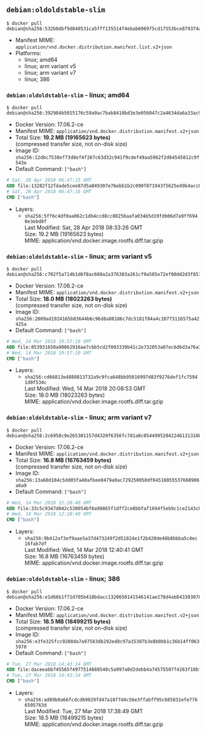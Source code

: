 ## `debian:oldoldstable-slim`

```console
$ docker pull debian@sha256:532b0dbf9d848531ca5fff135514f4ebab606975cd17553bce879374ab76bba1
```

-	Manifest MIME: `application/vnd.docker.distribution.manifest.list.v2+json`
-	Platforms:
	-	linux; amd64
	-	linux; arm variant v5
	-	linux; arm variant v7
	-	linux; 386

### `debian:oldoldstable-slim` - linux; amd64

```console
$ docker pull debian@sha256:392904b5015176c59a9ac7bab8410bd3e3e056047c2a4634da6a33ac9f298cff
```

-	Docker Version: 17.06.2-ce
-	Manifest MIME: `application/vnd.docker.distribution.manifest.v2+json`
-	Total Size: **19.2 MB (19165623 bytes)**  
	(compressed transfer size, not on-disk size)
-	Image ID: `sha256:12dbc7538ef73d8ef4f267c63d32c941f9cdef49aa5962f2d64545812c9f543e`
-	Default Command: `["bash"]`

```dockerfile
# Sat, 28 Apr 2018 06:47:15 GMT
ADD file:13282f12fdade5cee87d5a849307e76ebb1b2c090f871943f5625e49b4acc86f in / 
# Sat, 28 Apr 2018 06:47:16 GMT
CMD ["bash"]
```

-	Layers:
	-	`sha256:5ff6c4df0aa062c1db4ccd8cc80256aafa034b5d19fdb06d7a9ff6940e3ebd8f`  
		Last Modified: Sat, 28 Apr 2018 08:33:26 GMT  
		Size: 19.2 MB (19165623 bytes)  
		MIME: application/vnd.docker.image.rootfs.diff.tar.gzip

### `debian:oldoldstable-slim` - linux; arm variant v5

```console
$ docker pull debian@sha256:c702f5a714b1d6f8ac660a2a376383a261cf9a585e72ef00dd2d3f8534359530
```

-	Docker Version: 17.06.2-ce
-	Manifest MIME: `application/vnd.docker.distribution.manifest.v2+json`
-	Total Size: **18.0 MB (18023263 bytes)**  
	(compressed transfer size, not on-disk size)
-	Image ID: `sha256:2009ad1924165b83644b6c96d8a88186c7dc5181f84a4c10773116575a42425a`
-	Default Command: `["bash"]`

```dockerfile
# Wed, 14 Mar 2018 19:57:19 GMT
ADD file:853931650a90862916ae7cbb5cd2f093339b41c2e732053a07ec6d6d3a76a3ab in / 
# Wed, 14 Mar 2018 19:57:20 GMT
CMD ["bash"]
```

-	Layers:
	-	`sha256:cd66813e4888813732a9c9fca648bb95016997d83f9276def1fc75941d0f534c`  
		Last Modified: Wed, 14 Mar 2018 20:08:53 GMT  
		Size: 18.0 MB (18023263 bytes)  
		MIME: application/vnd.docker.image.rootfs.diff.tar.gzip

### `debian:oldoldstable-slim` - linux; arm variant v7

```console
$ docker pull debian@sha256:2c6958c9e265301157d4320f6356fc781a8c05449952042246131316b1da3439
```

-	Docker Version: 17.06.2-ce
-	Manifest MIME: `application/vnd.docker.distribution.manifest.v2+json`
-	Total Size: **16.8 MB (16763459 bytes)**  
	(compressed transfer size, not on-disk size)
-	Image ID: `sha256:13a60d184c5dd05fa40afbee0479a0ac729250050df04518055537668906a6a9`
-	Default Command: `["bash"]`

```dockerfile
# Wed, 14 Mar 2018 12:28:40 GMT
ADD file:33c5c9347d042c530054bf6a98865f1dff2ce8bbfaf1694f5eb9c1ce2143c0bb in / 
# Wed, 14 Mar 2018 12:28:40 GMT
CMD ["bash"]
```

-	Layers:
	-	`sha256:9b412af3ef9aae5a37d473249f2d51824e1f2b420de46b8bbba5c4ec16fab7df`  
		Last Modified: Wed, 14 Mar 2018 12:40:41 GMT  
		Size: 16.8 MB (16763459 bytes)  
		MIME: application/vnd.docker.image.rootfs.diff.tar.gzip

### `debian:oldoldstable-slim` - linux; 386

```console
$ docker pull debian@sha256:e1d66b1f71d705b418bdacc1320650141546141ae278d4ab843303078a69b2c4
```

-	Docker Version: 17.06.2-ce
-	Manifest MIME: `application/vnd.docker.distribution.manifest.v2+json`
-	Total Size: **18.5 MB (18499215 bytes)**  
	(compressed transfer size, not on-disk size)
-	Image ID: `sha256:e3fe325fcc9208da7a97583db292ed8c97a15307b3e8b0bb1c36b14ff0635978`
-	Default Command: `["bash"]`

```dockerfile
# Tue, 27 Mar 2018 14:43:14 GMT
ADD file:daceeabb745565f4977514688548c5a997a0d2debb4a74575507f4263f18bff3 in / 
# Tue, 27 Mar 2018 14:43:14 GMT
CMD ["bash"]
```

-	Layers:
	-	`sha256:ad89b0a66fcdcd69029fd47a1077d4c56e3ffabff95c685831efe7766505763d`  
		Last Modified: Tue, 27 Mar 2018 17:38:49 GMT  
		Size: 18.5 MB (18499215 bytes)  
		MIME: application/vnd.docker.image.rootfs.diff.tar.gzip
